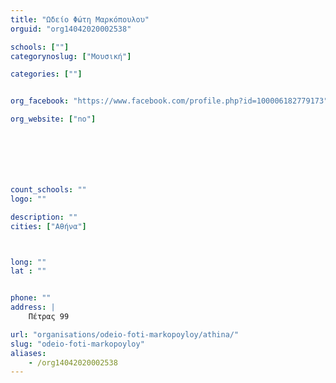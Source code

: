 ```yaml
---
title: "Ωδείο Φώτη Μαρκόπουλου"
orguid: "org14042020002538"

schools: [""]
categorynoslug: ["Μουσική"]

categories: [""]


org_facebook: "https://www.facebook.com/profile.php?id=100006182779173"

org_website: ["no"]







count_schools: ""
logo: ""

description: ""
cities: ["Αθήνα"]



long: ""
lat : ""


phone: ""
address: |
    Πέτρας 99

url: "organisations/odeio-foti-markopoyloy/athina/"
slug: "odeio-foti-markopoyloy"
aliases:
    - /org14042020002538
---
```



